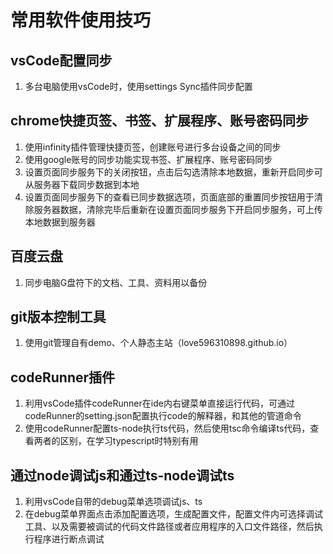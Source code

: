 # 常用软件使用技巧

## vsCode配置同步

1. 多台电脑使用vsCode时，使用settings Sync插件同步配置

## chrome快捷页签、书签、扩展程序、账号密码同步

1. 使用infinity插件管理快捷页签，创建账号进行多台设备之间的同步
2. 使用google账号的同步功能实现书签、扩展程序、账号密码同步
3. 设置页面同步服务下的关闭按钮，点击后勾选清除本地数据，重新开启同步可从服务器下载同步数据到本地
4. 设置页面同步服务下的查看已同步数据选项，页面底部的重置同步按钮用于清除服务器数据，清除完毕后重新在设置页面同步服务下开启同步服务，可上传本地数据到服务器

## 百度云盘

1. 同步电脑G盘符下的文档、工具、资料用以备份

## git版本控制工具

1. 使用git管理自有demo、个人静态主站（love596310898.github.io）

## codeRunner插件

1. 利用vsCode插件codeRunner在ide内右键菜单直接运行代码，可通过codeRunner的setting.json配置执行code的解释器，和其他的管道命令
2. 使用codeRunner配置ts-node执行ts代码，然后使用tsc命令编译ts代码，查看两者的区别，在学习typescript时特别有用

## 通过node调试js和通过ts-node调试ts

1. 利用vsCode自带的debug菜单选项调试js、ts
2. 在debug菜单界面点击添加配置选项，生成配置文件，配置文件内可选择调试工具、以及需要被调试的代码文件路径或者应用程序的入口文件路径，然后执行程序进行断点调试
